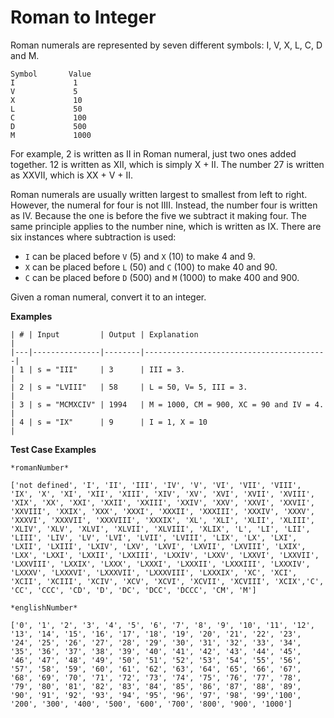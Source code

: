 # Roman to Integer

Roman numerals are represented by seven different symbols: I, V, X, L, C, D and M.

```
Symbol       Value
I             1
V             5
X             10
L             50
C             100
D             500
M             1000
```

For example, 2 is written as II in Roman numeral, just two ones added together. 12 is written as XII, which is simply X + II. The number 27 is written as XXVII, which is XX + V + II.

Roman numerals are usually written largest to smallest from left to right. However, the numeral for four is not IIII. Instead, the number four is written as IV. Because the one is before the five we subtract it making four. The same principle applies to the number nine, which is written as IX. There are six instances where subtraction is used:

- ```I``` can be placed before ```V``` (5) and ```X``` (10) to make 4 and 9. 
- ```X``` can be placed before ```L``` (50) and ```C``` (100) to make 40 and 90. 
- ```C``` can be placed before ```D``` (500) and ```M``` (1000) to make 400 and 900.

Given a roman numeral, convert it to an integer.

**Examples**
```
| # | Input         | Output | Explanation                             |
|---|---------------|--------|-----------------------------------------|
| 1 | s = "III"     | 3      | III = 3.                                |
| 2 | s = "LVIII"   | 58     | L = 50, V= 5, III = 3.                  |
| 3 | s = "MCMXCIV" | 1994   | M = 1000, CM = 900, XC = 90 and IV = 4. |
| 4 | s = "IX"      | 9      | I = 1, X = 10                           |
```

**Test Case Examples**
```
*romanNumber*

['not defined', 'I', 'II', 'III', 'IV', 'V', 'VI', 'VII', 'VIII', 'IX', 'X', 'XI', 'XII', 'XIII', 'XIV', 'XV', 'XVI', 'XVII', 'XVIII', 'XIX', 'XX', 'XXI', 'XXII', 'XXIII', 'XXIV', 'XXV', 'XXVI', 'XXVII', 'XXVIII', 'XXIX', 'XXX', 'XXXI', 'XXXII', 'XXXIII', 'XXXIV', 'XXXV', 'XXXVI', 'XXXVII', 'XXXVIII', 'XXXIX', 'XL', 'XLI', 'XLII', 'XLIII', 'XLIV', 'XLV', 'XLVI', 'XLVII', 'XLVIII', 'XLIX', 'L', 'LI', 'LII', 'LIII', 'LIV', 'LV', 'LVI', 'LVII', 'LVIII', 'LIX', 'LX', 'LXI', 'LXII', 'LXIII', 'LXIV', 'LXV', 'LXVI', 'LXVII', 'LXVIII', 'LXIX', 'LXX', 'LXXI', 'LXXII', 'LXXIII', 'LXXIV', 'LXXV', 'LXXVI', 'LXXVII', 'LXXVIII', 'LXXIX', 'LXXX', 'LXXXI', 'LXXXII', 'LXXXIII', 'LXXXIV', 'LXXXV', 'LXXXVI', 'LXXXVII', 'LXXXVIII', 'LXXXIX', 'XC', 'XCI', 'XCII', 'XCIII', 'XCIV', 'XCV', 'XCVI', 'XCVII', 'XCVIII', 'XCIX','C', 'CC', 'CCC', 'CD', 'D', 'DC', 'DCC', 'DCCC', 'CM', 'M']

*englishNumber*

['0', '1', '2', '3', '4', '5', '6', '7', '8', '9', '10', '11', '12', '13', '14', '15', '16', '17', '18', '19', '20', '21', '22', '23', '24', '25', '26', '27', '28', '29', '30', '31', '32', '33', '34', '35', '36', '37', '38', '39', '40', '41', '42', '43', '44', '45', '46', '47', '48', '49', '50', '51', '52', '53', '54', '55', '56', '57', '58', '59', '60', '61', '62', '63', '64', '65', '66', '67', '68', '69', '70', '71', '72', '73', '74', '75', '76', '77', '78', '79', '80', '81', '82', '83', '84', '85', '86', '87', '88', '89', '90', '91', '92', '93', '94', '95', '96', '97', '98', '99','100', '200', '300', '400', '500', '600', '700', '800', '900', '1000']

```



